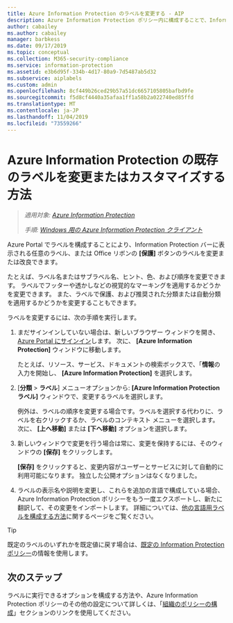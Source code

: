 ```yaml
---
title: Azure Information Protection のラベルを変更する - AIP
description: Azure Information Protection ポリシー内に構成することで、Information Protection バーに表示されるラベルを変更または改良できます。
author: cabailey
ms.author: cabailey
manager: barbkess
ms.date: 09/17/2019
ms.topic: conceptual
ms.collection: M365-security-compliance
ms.service: information-protection
ms.assetid: e3b6d95f-334b-4d17-80a9-7d5487ab5d32
ms.subservice: aiplabels
ms.custom: admin
ms.openlocfilehash: 8cf449b26ced29b57a51dc6657105805bafbd9fe
ms.sourcegitcommit: f5d8cf4440a35afaa1ff1a58b2a022740ed85ffd
ms.translationtype: MT
ms.contentlocale: ja-JP
ms.lasthandoff: 11/04/2019
ms.locfileid: "73559266"
---
```

# <a name="how-to-change-or-customize-an-existing-label-for-azure-information-protection"></a>Azure Information Protection の既存のラベルを変更またはカスタマイズする方法

>*適用対象: [Azure Information Protection](https://azure.microsoft.com/pricing/details/information-protection)*
>
> *手順: [Windows 用の Azure Information Protection クライアント](faqs.md#whats-the-difference-between-the-azure-information-protection-client-and-the-azure-information-protection-unified-labeling-client)*

Azure Portal でラベルを構成することにより、Information Protection バーに表示される任意のラベル、または Office リボンの **[保護]** ボタンのラベルを変更または改良できます。

たとえば、ラベル名またはサブラベル名、ヒント、色、および順序を変更できます。 ラベルでフッターや透かしなどの視覚的なマーキングを適用するかどうかを変更できます。 また、ラベルで保護、および推奨された分類または自動分類を適用するかどうかを変更することもできます。

ラベルを変更するには、次の手順を実行します。

1. まだサインインしていない場合は、新しいブラウザー ウィンドウを開き、[Azure Portal にサインイン](configure-policy.md#signing-in-to-the-azure-portal)します。 次に、 **[Azure Information Protection]** ウィンドウに移動します。 
    
    たとえば、リソース、サービス、ドキュメントの検索ボックスで、「**情報**の入力を開始し、 **[Azure Information Protection]** を選択します。

2. [**分類** > **ラベル**] メニューオプションから: **[Azure Information Protection ラベル]** ウィンドウで、変更するラベルを選択します。

    例外は、ラベルの順序を変更する場合です。ラベルを選択する代わりに、ラベルを右クリックするか、ラベルのコンテキスト メニューを選択します。 次に、 **[上へ移動]** または **[下へ移動]** オプションを選択します。

3. 新しいウィンドウで変更を行う場合は常に、変更を保持するには、そのウィンドウの **[保存]** をクリックします。
    
    **[保存]** をクリックすると、変更内容がユーザーとサービスに対して自動的に利用可能になります。 独立した公開オプションはなくなりました。

4. ラベルの表示名や説明を変更し、これらを追加の言語で構成している場合、Azure Information Protection ポリシーをもう一度エクスポートし、新たに翻訳して、その変更をインポートします。 詳細については、[他の言語用ラベルを構成する方法](configure-policy-languages.md)に関するページをご覧ください。

> [!TIP]
>既定のラベルのいずれかを既定値に戻す場合は、[既定の Information Protection ポリシー](configure-policy-default.md)の情報を使用します。

## <a name="next-steps"></a>次のステップ

ラベルに実行できるオプションを構成する方法や、Azure Information Protection ポリシーのその他の設定について詳しくは、「[組織のポリシーの構成](configure-policy.md#configuring-your-organizations-policy)」セクションのリンクを使用してください。



